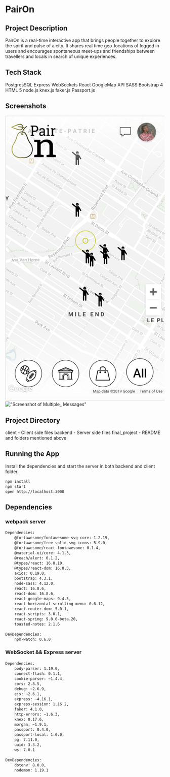 # PairOn

## Project Description

PairOn is a real-time interactive app that brings people together to explore the spirit and pulse of a city. It shares real time geo-locations of logged in users and encourages spontaneous meet-ups and friendships between travellers and locals in search of unique experiences.

## Tech Stack

PostgresSQL
Express
WebSockets
React
GoogleMap API
SASS
Bootstrap 4
HTML 5
node.js
knex.js
faker.js
Passport.js

## Screenshots

!["Screenshot of Start_Page"](docs/Main_Page.png)
!["Screenshot of Multiple_ Messages"](docs/Multiple_Messages.png)

## Project Directory

client - Client side files
backend - Server side files
final_project - README and folders mentioned above

## Running the App


Install the dependencies and start the server in both backend and client folder.

```
npm install
npm start
open http://localhost:3000

```

## Dependencies


### webpack server

    Dependencies:
        @fortawesome/fontawesome-svg-core: 1.2.19,
        @fortawesome/free-solid-svg-icons: 5.9.0,
        @fortawesome/react-fontawesome: 0.1.4,
        @material-ui/core: 4.1.3,
        @reach/alert: 0.1.2,
        @types/react: 16.8.10,
        @types/react-dom: 16.8.3,
        axios: 0.19.0,
        bootstrap: 4.3.1,
        node-sass: 4.12.0,
        react: 16.8.6,
        react-dom: 16.8.6,
        react-google-maps: 9.4.5,
        react-horizontal-scrolling-menu: 0.6.12,
        react-router-dom: 5.0.1,
        react-scripts: 3.0.1,
        react-spring: 9.0.0-beta.20,
        toasted-notes: 2.1.6

    DevDependencies:
        npm-watch: 0.6.0

### WebSocket && Express server

    Dependencies: 
        body-parser: 1.19.0,
        connect-flash: 0.1.1,
        cookie-parser: ~1.4.4,
        cors: 2.8.5,
        debug: ~2.6.9,
        ejs: ~2.6.1,
        express: ~4.16.1,
        express-session: 1.16.2,
        faker: 4.1.0,
        http-errors: ~1.6.3,
        knex: 0.17.6,
        morgan: ~1.9.1,
        passport: 0.4.0,
        passport-local: 1.0.0,
        pg: 7.11.0,
        uuid: 3.3.2,
        ws: 7.0.1

    DevDependencies:
        dotenv: 8.0.0,
        nodemon: 1.19.1